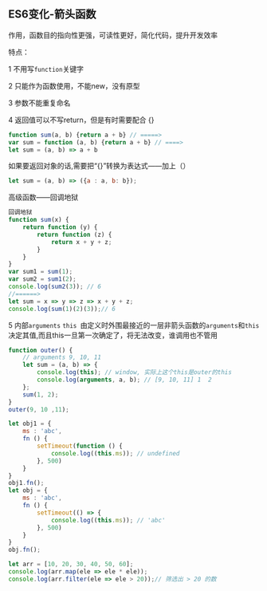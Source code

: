 ## ES6变化-箭头函数

作用，函数目的指向性更强，可读性更好，简化代码，提升开发效率

特点：

1 不用写`function`关键字

2 只能作为函数使用，不能new，没有原型

3 参数不能重复命名

4 返回值可以不写return，但是有时需要配合 {}

```js
function sum(a, b) {return a + b} // =====>
var sum = function (a, b) {return a + b} // ====>
let sum = (a, b) => a + b
```

如果要返回对象的话,需要把“{}”转换为表达式——加上（）

```js
let sum = (a, b) => ({a : a, b: b});
```

高级函数——回调地狱

```js
回调地狱
function sum(x) {
	return function (y) {
		return function (z) {
			return x + y + z;
		}
	}
}
var sum1 = sum(1);
var sum2 = sum1(2);
console.log(sum2(3)); // 6
//======>
let sum = x => y => z => x + y + z;
console.log(sum(1)(2)(3));// 6
```



5 内部`arguments` `this `由定义时外围最接近的一层非箭头函数的`arguments`和`this`决定其值,而且this一旦第一次确定了，将无法改变，谁调用也不管用

```js
function outer() {
	// arguments 9, 10, 11
	let sum = (a, b) => {
        console.log(this); // window, 实际上这个this是outer的this
		console.log(arguments, a, b); // [9, 10, 11] 1  2
	};
	sum(1, 2);
}
outer(9, 10 ,11);
```

```js
let obj1 = {
    ms : 'abc',
    fn () {
        setTimeout(function () {
            console.log((this.ms)); // undefined
        }, 500)
    }
}
obj1.fn();
let obj = {
    ms : 'abc',
    fn () {
        setTimeout(() => {
            console.log((this.ms)); // 'abc'
        }, 500)
    }
}
obj.fn();
```

```js
let arr = [10, 20, 30, 40, 50, 60];
console.log(arr.map(ele => ele * ele));
console.log(arr.filter(ele => ele > 20));// 筛选出 > 20 的数
```

